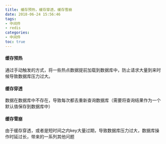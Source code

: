 ```yaml
---
title: 缓存预热，缓存穿透，缓存雪崩
date: 2018-06-24 15:56:46
tags:
- 中间件
- redis
categories:
- 中间件
toc: true
---
```

#### 缓存预热
通过手动触发的方式，将一些热点数据提前加载到数据库中，防止请求大量到来时候导致数据库压力过大。

####  缓存穿透
数据在数据库中不存在，导致每次都去重新查询数据库（需要将查询结果作为一个默认值保存到数据库中）

#### 缓存雪崩
由于缓存穿透，或者是短时间之内key大量过期，导致数据库压力过大，数据库操作时延过长，带来的一系列其他问题